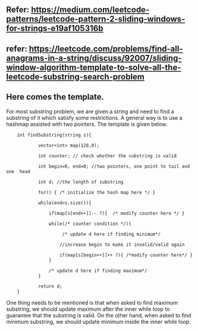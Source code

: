 ## Refer: https://medium.com/leetcode-patterns/leetcode-pattern-2-sliding-windows-for-strings-e19af105316b 

## refer: https://leetcode.com/problems/find-all-anagrams-in-a-string/discuss/92007/sliding-window-algorithm-template-to-solve-all-the-leetcode-substring-search-problem

## Here comes the template.

For most substring problem, we are given a string and need to find a substring of it which satisfy some restrictions. A general way is to use a hashmap assisted with two pointers. The template is given below.


        int findSubstring(string s){

                vector<int> map(128,0);

                int counter; // check whether the substring is valid

                int begin=0, end=0; //two pointers, one point to tail and one  head

                int d; //the length of substring

                for() { /* initialize the hash map here */ }

                while(end<s.size()){

                    if(map[s[end++]]-- ?){  /* modify counter here */ }

                    while(/* counter condition */){ 

                         /* update d here if finding minimum*/

                        //increase begin to make it invalid/valid again

                        if(map[s[begin++]]++ ?){ /*modify counter here*/ }
                    }  

                    /* update d here if finding maximum*/
                }

                return d;
        }

One thing needs to be mentioned is that when asked to find maximum substring, we should update maximum after the inner while loop to guarantee that the substring is valid. On the other hand, when asked to find minimum substring, we should update minimum inside the inner while loop.
